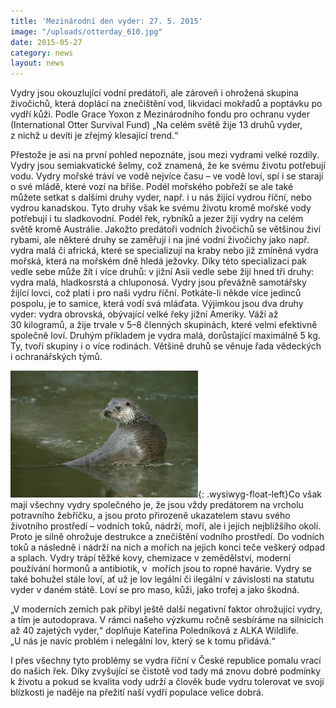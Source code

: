 ```yaml
---
title: 'Mezinárodní den vyder: 27. 5. 2015'
image: "/uploads/otterday_610.jpg"
date: 2015-05-27
category: news
layout: news
---
```

Vydry jsou okouzlující vodní predátoři, ale zároveň i ohrožená skupina
živočichů, která doplácí na znečištění vod, likvidaci mokřadů a poptávku
po vydří kůži. Podle Grace Yoxon z Mezinárodního fondu pro ochranu vyder
(International Otter Survival Fund) „Na celém světě žije 13 druhů
vyder, z nichž u devíti je zřejmý klesající trend.“

Přestože je asi na první pohled nepoznáte, jsou mezi vydrami velké
rozdíly. Vydry jsou semiakvatické šelmy, což znamená, že ke svému životu
potřebují vodu. Vydry mořské tráví ve vodě nejvíce času – ve vodě loví,
spí i se starají o své mládě, které vozí na břiše. Podél mořského
pobřeží se ale také můžete setkat s dalšími druhy vyder, např. i u nás
žijící vydrou říční, nebo vydrou kanadskou. Tyto druhy však ke svému
životu kromě mořské vody potřebují i tu sladkovodní. Podél řek, rybníků
a jezer žijí vydry na celém světě kromě Austrálie. Jakožto predátoři
vodních živočichů se většinou živí rybami, ale některé druhy se zaměřují
i na jiné vodní živočichy jako např. vydra malá či africká, které se
specializují na kraby nebo již zmíněná vydra mořská, která na mořském
dně hledá ježovky. Díky této specializaci pak vedle sebe může žít i více
druhů: v jižní Asii vedle sebe žijí hned tři druhy: vydra malá,
hladkosrstá a chluponosá. Vydry jsou převážně samotářsky žijící lovci,
což platí i pro naši vydru říční. Potkáte-li někde více jedinců pospolu,
je to samice, která vodí svá mláďata. Výjimkou jsou dva druhy vyder:
vydra obrovská, obývající velké řeky jižní Ameriky. Váží až
30 kilogramů, a žije trvale v 5–8 členných skupinách, které velmi
efektivně společně loví. Druhým příkladem je vydra malá, dorůstající
maximálně 5 kg. Ty, tvoří skupiny i o více rodinách. Většině druhů se
věnuje řada vědeckých i ochranářských týmů.

![](/uploads/Vydra-ricni-948a_300.jpg){: .wysiwyg-float-left}Co však
mají všechny vydry společného je, že jsou vždy predátorem na vrcholu
potravního žebříčku, a jsou proto přirozeně ukazatelem stavu svého
životního prostředí – vodních toků, nádrží, moří, ale i jejich
nejbližšího okolí. Proto je silně ohrožuje destrukce a znečištění
vodního prostředí. Do vodních toků a následně i nádrží na nich a mořích
na jejich konci teče veškerý odpad a splach. Vydry trápí těžké kovy,
chemizace v zemědělství, moderní používání hormonů a antibiotik, v 
mořích jsou to ropné havárie. Vydry se také bohužel stále loví, ať už je
lov legální či ilegální v závislosti na statutu vyder v daném státě.
Loví se pro maso, kůži, jako trofej a jako škodná.

„V moderních zemích pak přibyl ještě další negativní faktor ohrožující
vydry, a tím je autodoprava. V rámci našeho výzkumu ročně sesbíráme na
silnicích až 40 zajetých vyder,“ doplňuje Kateřina Poledníková z ALKA
Wildlife. „U nás je navíc problém i nelegální lov, který se k tomu
přidává.“

I přes všechny tyto problémy se vydra říční v České republice pomalu
vrací do našich řek. Díky zvyšující se čistotě vod tady má znovu dobré
podmínky k životu a pokud se kvalita vody udrží a člověk bude vydru
tolerovat ve svojí blízkosti je naděje na přežití naší vydří populace
velice dobrá.
